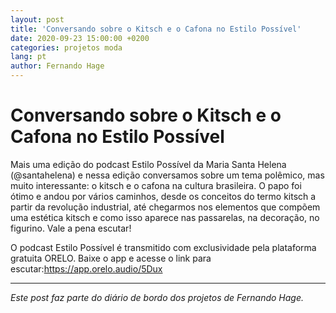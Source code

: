 ```yaml
---
layout: post
title: 'Conversando sobre o Kitsch e o Cafona no Estilo Possível'
date: 2020-09-23 15:00:00 +0200
categories: projetos moda
lang: pt
author: Fernando Hage
---
```


# Conversando sobre o Kitsch e o Cafona no Estilo Possível

Mais uma edição do podcast Estilo Possível da Maria Santa Helena (@santahelena) e nessa edição conversamos sobre um tema polêmico, mas muito interessante: o kitsch e o cafona na cultura brasileira. O papo foi ótimo e andou por vários caminhos, desde os conceitos do termo kitsch a partir da revolução industrial, até chegarmos nos elementos que compõem uma estética kitsch e como isso aparece nas passarelas, na decoração, no figurino. Vale a pena escutar!

O podcast Estilo Possível é transmitido com exclusividade pela plataforma gratuita ORELO. Baixe o app e acesse o link para escutar:https://app.orelo.audio/5Dux

---

*Este post faz parte do diário de bordo dos projetos de Fernando Hage.*